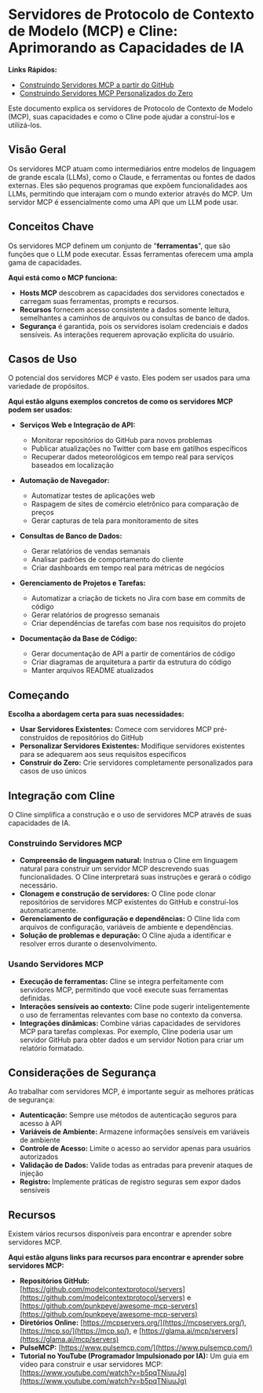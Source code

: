 # Servidores de Protocolo de Contexto de Modelo (MCP) e Cline: Aprimorando as Capacidades de IA

**Links Rápidos:**

-   [Construindo Servidores MCP a partir do GitHub](mcp-server-from-github.md)
-   [Construindo Servidores MCP Personalizados do Zero](mcp-server-from-scratch.md)

Este documento explica os servidores de Protocolo de Contexto de Modelo (MCP), suas capacidades e como o Cline pode ajudar a construí-los e utilizá-los.

## Visão Geral

Os servidores MCP atuam como intermediários entre modelos de linguagem de grande escala (LLMs), como o Claude, e ferramentas ou fontes de dados externas. Eles são pequenos programas que expõem funcionalidades aos LLMs, permitindo que interajam com o mundo exterior através do MCP. Um servidor MCP é essencialmente como uma API que um LLM pode usar.

## Conceitos Chave

Os servidores MCP definem um conjunto de "**ferramentas**", que são funções que o LLM pode executar. Essas ferramentas oferecem uma ampla gama de capacidades.

**Aqui está como o MCP funciona:**

-   **Hosts MCP** descobrem as capacidades dos servidores conectados e carregam suas ferramentas, prompts e recursos.
-   **Recursos** fornecem acesso consistente a dados somente leitura, semelhantes a caminhos de arquivos ou consultas de banco de dados.
-   **Segurança** é garantida, pois os servidores isolam credenciais e dados sensíveis. As interações requerem aprovação explícita do usuário.

## Casos de Uso

O potencial dos servidores MCP é vasto. Eles podem ser usados para uma variedade de propósitos.

**Aqui estão alguns exemplos concretos de como os servidores MCP podem ser usados:**

-   **Serviços Web e Integração de API:**

    -   Monitorar repositórios do GitHub para novos problemas
    -   Publicar atualizações no Twitter com base em gatilhos específicos
    -   Recuperar dados meteorológicos em tempo real para serviços baseados em localização

-   **Automação de Navegador:**

    -   Automatizar testes de aplicações web
    -   Raspagem de sites de comércio eletrônico para comparação de preços
    -   Gerar capturas de tela para monitoramento de sites

-   **Consultas de Banco de Dados:**

    -   Gerar relatórios de vendas semanais
    -   Analisar padrões de comportamento do cliente
    -   Criar dashboards em tempo real para métricas de negócios

-   **Gerenciamento de Projetos e Tarefas:**

    -   Automatizar a criação de tickets no Jira com base em commits de código
    -   Gerar relatórios de progresso semanais
    -   Criar dependências de tarefas com base nos requisitos do projeto

-   **Documentação da Base de Código:**
    -   Gerar documentação de API a partir de comentários de código
    -   Criar diagramas de arquitetura a partir da estrutura do código
    -   Manter arquivos README atualizados

## Começando

**Escolha a abordagem certa para suas necessidades:**

-   **Usar Servidores Existentes:** Comece com servidores MCP pré-construídos de repositórios do GitHub
-   **Personalizar Servidores Existentes:** Modifique servidores existentes para se adequarem aos seus requisitos específicos
-   **Construir do Zero:** Crie servidores completamente personalizados para casos de uso únicos

## Integração com Cline

O Cline simplifica a construção e o uso de servidores MCP através de suas capacidades de IA.

### Construindo Servidores MCP

-   **Compreensão de linguagem natural:** Instrua o Cline em linguagem natural para construir um servidor MCP descrevendo suas funcionalidades. O Cline interpretará suas instruções e gerará o código necessário.
-   **Clonagem e construção de servidores:** O Cline pode clonar repositórios de servidores MCP existentes do GitHub e construí-los automaticamente.
-   **Gerenciamento de configuração e dependências:** O Cline lida com arquivos de configuração, variáveis de ambiente e dependências.
-   **Solução de problemas e depuração:** O Cline ajuda a identificar e resolver erros durante o desenvolvimento.

### Usando Servidores MCP
- **Execução de ferramentas:** Cline se integra perfeitamente com servidores MCP, permitindo que você execute suas ferramentas definidas.
- **Interações sensíveis ao contexto:** Cline pode sugerir inteligentemente o uso de ferramentas relevantes com base no contexto da conversa.
- **Integrações dinâmicas:** Combine várias capacidades de servidores MCP para tarefas complexas. Por exemplo, Cline poderia usar um servidor GitHub para obter dados e um servidor Notion para criar um relatório formatado.

## Considerações de Segurança

Ao trabalhar com servidores MCP, é importante seguir as melhores práticas de segurança:

- **Autenticação:** Sempre use métodos de autenticação seguros para acesso à API
- **Variáveis de Ambiente:** Armazene informações sensíveis em variáveis de ambiente
- **Controle de Acesso:** Limite o acesso ao servidor apenas para usuários autorizados
- **Validação de Dados:** Valide todas as entradas para prevenir ataques de injeção
- **Registro:** Implemente práticas de registro seguras sem expor dados sensíveis

## Recursos

Existem vários recursos disponíveis para encontrar e aprender sobre servidores MCP.

**Aqui estão alguns links para recursos para encontrar e aprender sobre servidores MCP:**

- **Repositórios GitHub:** [https://github.com/modelcontextprotocol/servers](https://github.com/modelcontextprotocol/servers) e [https://github.com/punkpeye/awesome-mcp-servers](https://github.com/punkpeye/awesome-mcp-servers)
- **Diretórios Online:** [https://mcpservers.org/](https://mcpservers.org/), [https://mcp.so/](https://mcp.so/), e [https://glama.ai/mcp/servers](https://glama.ai/mcp/servers)
- **PulseMCP:** [https://www.pulsemcp.com/](https://www.pulsemcp.com/)
- **Tutorial no YouTube (Programador Impulsionado por IA):** Um guia em vídeo para construir e usar servidores MCP: [https://www.youtube.com/watch?v=b5pqTNiuuJg](https://www.youtube.com/watch?v=b5pqTNiuuJg)
